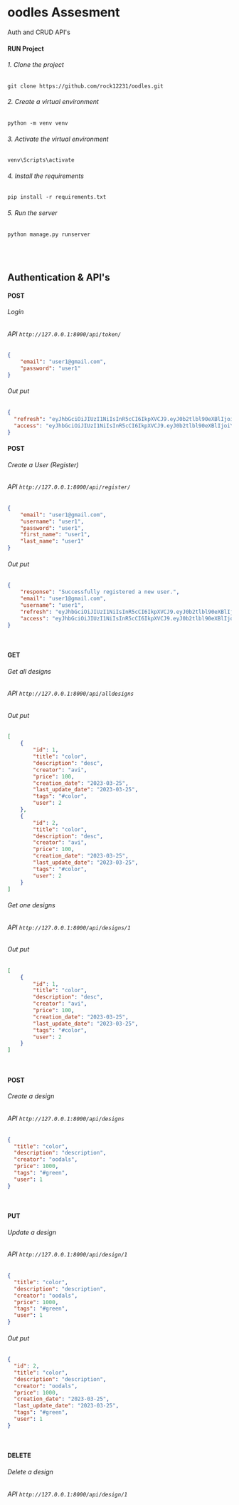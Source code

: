 # oodles Assesment
Auth and CRUD API's

#### RUN Project
###### 1. Clone the project
```git clone https://github.com/rock12231/oodles.git```
###### 2. Create a virtual environment
```python -m venv venv```
###### 3. Activate the virtual environment
```venv\Scripts\activate```
###### 4. Install the requirements
```pip install -r requirements.txt```
###### 5. Run the server
```python manage.py runserver```

<br>
<br>

## Authentication & API's
#### POST
###### Login
###### API ```http://127.0.0.1:8000/api/token/```
```json
{
    "email": "user1@gmail.com",
    "password": "user1"
}
 ```
###### Out put

```json
{
  "refresh": "eyJhbGciOiJIUzI1NiIsInR5cCI6IkpXVCJ9.eyJ0b2tlbl90eXBlIjoicmVmcmVzaCIsImV4cCI6MTY3OTg0MjMyMSwiaWF0IjoxNjc5NzU1OTIxLCJqdGkiOiJkN2JlZWM4MThjYzY0ZTU5OTFlMWY3NzQzYWY2NDFhMiIsInVzZXJfaWQiOjN9.rhTvXyRqaOPdHdrUlbgypkXO0uk-Hv5IE1604QkSuxQ",
  "access": "eyJhbGciOiJIUzI1NiIsInR5cCI6IkpXVCJ9.eyJ0b2tlbl90eXBlIjoiYWNjZXNzIiwiZXhwIjoxNjc5NzU2MjIxLCJpYXQiOjE2Nzk3NTU5MjEsImp0aSI6Ijc5ZThkZmM3OTJlMTQyYzRiYTA3OGIxYmRiZjliY2MyIiwidXNlcl9pZCI6M30.XFTQQHuWAHVQq2vqE80bVS9w3AH-ll_iahdfQf6Hmek"
}
```
#### POST
###### Create a User (Register)
###### API ```http://127.0.0.1:8000/api/register/```

```json  
{
    "email": "user1@gmail.com",
    "username": "user1",
    "password": "user1",
    "first_name": "user1",
    "last_name": "user1"
}
  ```

###### Out put
```json
{
    "response": "Successfully registered a new user.",
    "email": "user1@gmail.com",
    "username": "user1",
    "refresh": "eyJhbGciOiJIUzI1NiIsInR5cCI6IkpXVCJ9.eyJ0b2tlbl90eXBlIjoicmVmcmVzaCIsImV4cCI6MTY3OTg0MjE1MCwiaWF0IjoxNjc5NzU1NzUwLCJqdGkiOiI4NzVlOWM3YjVhNTI0NGM5OTQwNDg5Yjk3Y2ZiYWU3NCIsInVzZXJfaWQiOjR9.TA-EnzA8_RhzncMNKmQl9NQj8pNRz9PxJ3GFKEbyqes",
    "access": "eyJhbGciOiJIUzI1NiIsInR5cCI6IkpXVCJ9.eyJ0b2tlbl90eXBlIjoiYWNjZXNzIiwiZXhwIjoxNjc5NzU2MDUwLCJpYXQiOjE2Nzk3NTU3NTAsImp0aSI6ImQyNjcyODhlODRmYTQxYWRiNGIzODc3MjM2MjI5NWU1IiwidXNlcl9pZCI6NH0.ZRrSzIDlUqABI8i0n9prnlC9RXU1dJa6mPwgup3mlok"
}
 ```

<br>

#### GET
###### Get all designs
###### API ```http://127.0.0.1:8000/api/alldesigns```
###### Out put
```json  
[
    {
        "id": 1,
        "title": "color",
        "description": "desc",
        "creator": "avi",
        "price": 100,
        "creation_date": "2023-03-25",
        "last_update_date": "2023-03-25",
        "tags": "#color",
        "user": 2
    },
    {
        "id": 2,
        "title": "color",
        "description": "desc",
        "creator": "avi",
        "price": 100,
        "creation_date": "2023-03-25",
        "last_update_date": "2023-03-25",
        "tags": "#color",
        "user": 2
    }
] 
  ```

###### Get one designs
###### API ```http://127.0.0.1:8000/api/designs/1```
###### Out put
```json  
[
    {
        "id": 1,
        "title": "color",
        "description": "desc",
        "creator": "avi",
        "price": 100,
        "creation_date": "2023-03-25",
        "last_update_date": "2023-03-25",
        "tags": "#color",
        "user": 2
    }
] 
  ```

<br>

#### POST
###### Create a design
###### API ```http://127.0.0.1:8000/api/designs```

```json  
{
  "title": "color",
  "description": "description",
  "creator": "oodals",
  "price": 1000,
  "tags": "#green",
  "user": 1
}
  ```

<br>

#### PUT
###### Update a design
###### API ```http://127.0.0.1:8000/api/design/1```
    
```json  
{
  "title": "color",
  "description": "description",
  "creator": "oodals",
  "price": 1000,
  "tags": "#green",
  "user": 1
}
  ```

###### Out put
```json
{
  "id": 2,
  "title": "color",
  "description": "description",
  "creator": "oodals",
  "price": 1000,
  "creation_date": "2023-03-25",
  "last_update_date": "2023-03-25",
  "tags": "#green",
  "user": 1
}
 ```

<br>

#### DELETE
###### Delete a design
###### API ```http://127.0.0.1:8000/api/design/1```

